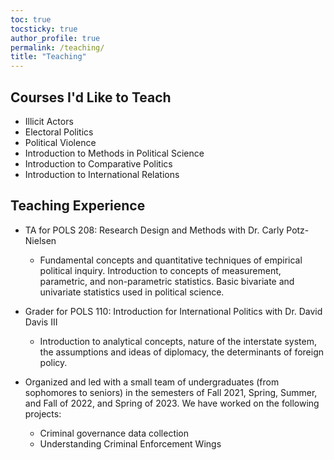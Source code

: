 ```yaml
---
toc: true
tocsticky: true
author_profile: true
permalink: /teaching/
title: "Teaching"
---
```


## Courses I'd Like to Teach

* Illicit Actors
* Electoral Politics
* Political Violence
* Introduction to Methods in Political Science
* Introduction to Comparative Politics
* Introduction to International Relations



## Teaching Experience

* TA for POLS 208: Research Design and Methods with Dr. Carly Potz-Nielsen
  * Fundamental concepts and quantitative techniques of empirical political inquiry. Introduction to concepts of measurement, parametric, and non-parametric statistics. Basic bivariate and univariate statistics used in political science.

* Grader for POLS 110: Introduction for International Politics with Dr. David Davis III
  * Introduction to analytical concepts, nature of the interstate system, the assumptions and ideas of diplomacy, the determinants of foreign policy.

* Organized and led with a small team of undergraduates (from sophomores to seniors) in the semesters of Fall 2021, Spring, Summer, and Fall of 2022, and Spring of 2023. We have worked on the following projects:
  * Criminal governance data collection
  * Understanding Criminal Enforcement Wings
